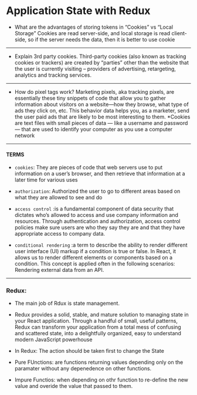 #  Application State with Redux
- What are the advantages of storing tokens in “Cookies” vs “Local Storage”
Cookies are read server-side, and local storage is read client-side, so if the server needs the data, then it is better to use cookie
____________________________________________________________________________________________
- Explain 3rd party cookies.
Third-party cookies (also known as tracking cookies or trackers) are created by “parties” other than the website that the user is currently visiting – providers of advertising, retargeting, analytics and tracking services.
_____________________________________________________________________________________________
- How do pixel tags work?
Marketing pixels, aka tracking pixels, are essentially these tiny snippets of code that allow you to gather information about visitors on a website—how they browse, what type of ads they click on, etc. This behavior data helps you, as a marketer, send the user paid ads that are likely to be most interesting to them.
*Cookies are text files with small pieces of data — like a username and password — that are used to identify your computer as you use a computer network
___________________________________________________________________________________________________________________
#### TERMS
- `cookies`: They are pieces of code that web servers use to put information on a user’s browser, and then retrieve that information at a later time for various uses

- `authorization`: Authorized the user to go to different areas based on what they are allowed to see and do

- `access control` :is a fundamental component of data security that dictates who’s allowed to access and use company information and resources. Through authentication and authorization, access control policies make sure users are who they say they are and that they have appropriate access to company data.

- `conditional rendering` :a term to describe the ability to render different user interface (UI) markup if a condition is true or false. In React, it allows us to render different elements or components based on a condition. This concept is applied often in the following scenarios: Rendering external data from an API.

____________________________________________________________________________________
###  Redux:
- The main job of Rdux is state management.

- Redux provides a solid, stable, and mature solution to managing state in your React application. Through a handful of small, useful patterns, Redux can transform your application from a total mess of confusing and scattered state, into a delightfully organized, easy to understand modern JavaScript powerhouse

- In Redux: The action should be taken first to change the State

- Pure FUnctions: are functions returning values depending only on the paramater without any depenedence on other functions.

- Impure Functios: when depending on othr function to re-define the new value and overide the value that passed to them.